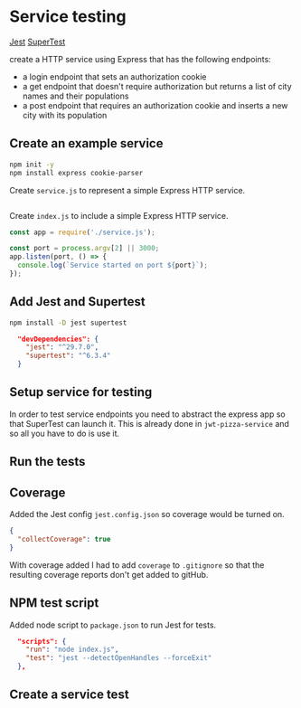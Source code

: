 # Service testing

[Jest](https://jestjs.io/)
[SuperTest](https://www.testim.io/blog/supertest-how-to-test-apis-like-a-pro/)

create a HTTP service using Express that has the following endpoints:

- a login endpoint that sets an authorization cookie
- a get endpoint that doesn't require authorization but returns a list of city names and their populations
- a post endpoint that requires an authorization cookie and inserts a new city with its population

## Create an example service

```sh
npm init -y
npm install express cookie-parser
```

Create `service.js` to represent a simple Express HTTP service.

```js

```

Create `index.js` to include a simple Express HTTP service.

```js
const app = require('./service.js');

const port = process.argv[2] || 3000;
app.listen(port, () => {
  console.log(`Service started on port ${port}`);
});
```

## Add Jest and Supertest

```sh
npm install -D jest supertest
```

```json
  "devDependencies": {
    "jest": "^29.7.0",
    "supertest": "^6.3.4"
  }
```

## Setup service for testing

In order to test service endpoints you need to abstract the express app so that SuperTest can launch it. This is already done in `jwt-pizza-service` and so all you have to do is use it.

## Run the tests

## Coverage

Added the Jest config `jest.config.json` so coverage would be turned on.

```json
{
  "collectCoverage": true
}
```

With coverage added I had to add `coverage` to `.gitignore` so that the resulting coverage reports don't get added to gitHub.

## NPM test script

Added node script to `package.json` to run Jest for tests.

```json
  "scripts": {
    "run": "node index.js",
    "test": "jest --detectOpenHandles --forceExit"
  },
```

## Create a service test
